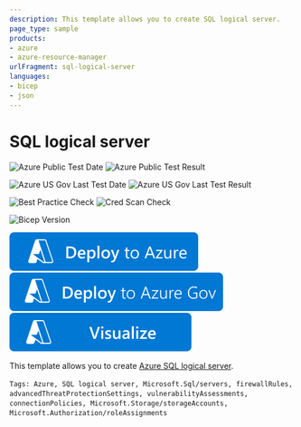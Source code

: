 ```yaml
---
description: This template allows you to create SQL logical server.
page_type: sample
products:
- azure
- azure-resource-manager
urlFragment: sql-logical-server
languages:
- bicep
- json
---
```

# SQL logical server

![Azure Public Test Date](https://azurequickstartsservice.blob.core.windows.net/badges/quickstarts/microsoft.sql/sql-logical-server/PublicLastTestDate.svg)
![Azure Public Test Result](https://azurequickstartsservice.blob.core.windows.net/badges/quickstarts/microsoft.sql/sql-logical-server/PublicDeployment.svg)

![Azure US Gov Last Test Date](https://azurequickstartsservice.blob.core.windows.net/badges/quickstarts/microsoft.sql/sql-logical-server/FairfaxLastTestDate.svg)
![Azure US Gov Last Test Result](https://azurequickstartsservice.blob.core.windows.net/badges/quickstarts/microsoft.sql/sql-logical-server/FairfaxDeployment.svg)

![Best Practice Check](https://azurequickstartsservice.blob.core.windows.net/badges/quickstarts/microsoft.sql/sql-logical-server/BestPracticeResult.svg)
![Cred Scan Check](https://azurequickstartsservice.blob.core.windows.net/badges/quickstarts/microsoft.sql/sql-logical-server/CredScanResult.svg)

![Bicep Version](https://azurequickstartsservice.blob.core.windows.net/badges/quickstarts/microsoft.sql/sql-logical-server/BicepVersion.svg)

[![Deploy To Azure](https://raw.githubusercontent.com/Azure/azure-quickstart-templates/master/1-CONTRIBUTION-GUIDE/images/deploytoazure.svg?sanitize=true)](https://portal.azure.com/#create/Microsoft.Template/uri/https%3A%2F%2Fraw.githubusercontent.com%2FAzure%2Fazure-quickstart-templates%2Fmaster%2Fquickstarts%2Fmicrosoft.sql%2Fsql-logical-server%2Fazuredeploy.json)
[![Deploy To Azure US Gov](https://raw.githubusercontent.com/Azure/azure-quickstart-templates/master/1-CONTRIBUTION-GUIDE/images/deploytoazuregov.svg?sanitize=true)](https://portal.azure.us/#create/Microsoft.Template/uri/https%3A%2F%2Fraw.githubusercontent.com%2FAzure%2Fazure-quickstart-templates%2Fmaster%2Fquickstarts%2Fmicrosoft.sql%2Fsql-logical-server%2Fazuredeploy.json)
[![Visualize](https://raw.githubusercontent.com/Azure/azure-quickstart-templates/master/1-CONTRIBUTION-GUIDE/images/visualizebutton.svg?sanitize=true)](http://armviz.io/#/?load=https%3A%2F%2Fraw.githubusercontent.com%2FAzure%2Fazure-quickstart-templates%2Fmaster%2Fquickstarts%2Fmicrosoft.sql%2Fsql-logical-server%2Fazuredeploy.json)

This template allows you to create [Azure SQL logical server](https://learn.microsoft.com/azure/sql-database/sql-database-logical-servers).

`Tags: Azure, SQL logical server, Microsoft.Sql/servers, firewallRules, advancedThreatProtectionSettings, vulnerabilityAssessments, connectionPolicies, Microsoft.Storage/storageAccounts, Microsoft.Authorization/roleAssignments`

